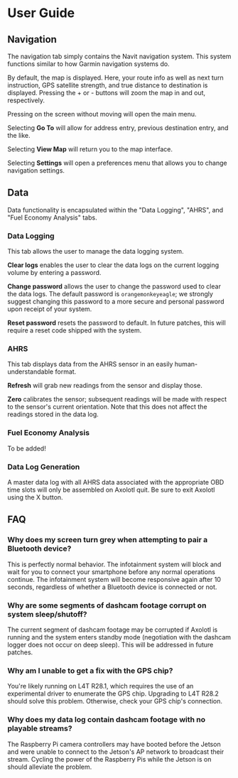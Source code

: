 # User Guide

## Navigation
The navigation tab simply contains the Navit navigation system. This system functions similar to how Garmin navigation systems do.

By default, the map is displayed. Here, your route info as well as next turn instruction, GPS satellite strength, and true distance to destination is displayed. Pressing the + or - buttons will zoom the map in and out, respectively.

Pressing on the screen without moving will open the main menu.

Selecting __Go To__ will allow for address entry, previous destination entry, and the like.

Selecting __View Map__ will return you to the map interface.

Selecting __Settings__ will open a preferences menu that allows you to change navigation settings.

## Data
Data functionality is encapsulated within the "Data Logging", "AHRS", and "Fuel Economy Analysis" tabs.

### Data Logging
This tab allows the user to manage the data logging system.

__Clear logs__ enables the user to clear the data logs on the current logging volume by entering a password.

__Change password__ allows the user to change the password used to clear the data logs. The default password is `orangemonkeyeagle`; we strongly suggest changing this password to a more secure and personal password upon receipt of your system.

__Reset password__ resets the password to default. In future patches, this will require a reset code shipped with the system.

### AHRS
This tab displays data from the AHRS sensor in an easily human-understandable format.

__Refresh__ will grab new readings from the sensor and display those.

__Zero__ calibrates the sensor; subsequent readings will be made with respect to the sensor's current orientation. Note that this does not affect the readings stored in the data log.

### Fuel Economy Analysis
To be added!

### Data Log Generation
A master data log with all AHRS data associated with the appropriate OBD time slots will only be assembled on Axolotl quit. Be sure to exit Axolotl using the X button.

## FAQ
### Why does my screen turn grey when attempting to pair a Bluetooth device?
This is perfectly normal behavior. The infotainment system will block and wait for you to connect your smartphone before any normal operations continue.
The infotainment system will become responsive again after 10 seconds, regardless of whether a Bluetooth device is connected or not.

### Why are some segments of dashcam footage corrupt on system sleep/shutoff?
The current segment of dashcam footage may be corrupted if Axolotl is running and the system enters standby mode (negotiation with the dashcam logger does not occur on deep sleep). This will be addressed in future patches.

### Why am I unable to get a fix with the GPS chip?
You're likely running on L4T R28.1, which requires the use of an experimental driver to enumerate the GPS chip. Upgrading to L4T R28.2 should solve this problem. Otherwise, check your GPS chip's connection.

### Why does my data log contain dashcam footage with no playable streams?
The Raspberry Pi camera controllers may have booted before the Jetson and were unable to connect to the Jetson's AP network to broadcast their stream. Cycling the power of the Raspberry Pis while the Jetson is on should alleviate the problem.
